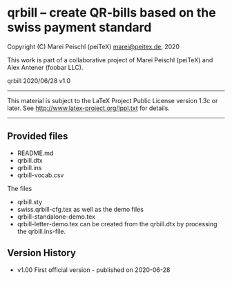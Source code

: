 # qrbill – create QR-bills based on the swiss payment standard

Copyright (C) Marei Peischl (peiTeX)  <marei@peitex.de>, 2020

This work is part of a collaborative project of Marei Peischl (peiTeX) and Alex Antener (foobar LLC).

qrbill 2020/06/28 v1.0

***************************************************************************

 This material is subject to the LaTeX Project Public License version 1.3c
 or later. See http://www.latex-project.org/lppl.txt for details.

***************************************************************************

## Provided files

* README.md
* qrbill.dtx
* qrbill.ins
* qrbill-vocab.csv

The files
* qrbill.sty
* swiss.qrbill-cfg.tex
as well as the demo files
* qrbill-standalone-demo.tex
* qrbill-letter-demo.tex
can be created from the qrbill.dtx by processing the qrbill.ins-file.


## Version History

 * v1.00 First official version - published on 2020-06-28